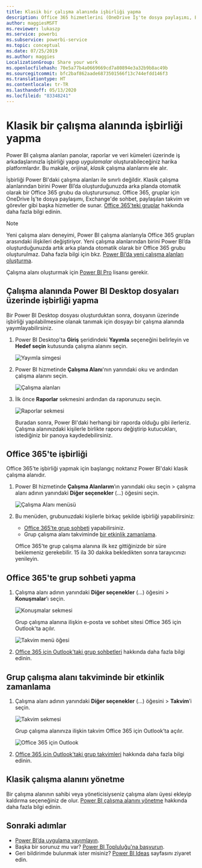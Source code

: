 ```yaml
---
title: Klasik bir çalışma alanında işbirliği yapma
description: Office 365 hizmetlerini (OneDrive İş'te dosya paylaşımı, Exchange'de sohbet, takvim ve görevler gibi) kullanarak çalışma alanınızda Power BI Desktop dosyaları üzerinde işbirliği yapma konusunda bilgi edinin.
author: maggiesMSFT
ms.reviewer: lukaszp
ms.service: powerbi
ms.subservice: powerbi-service
ms.topic: conceptual
ms.date: 07/25/2019
ms.author: maggies
LocalizationGroup: Share your work
ms.openlocfilehash: 70e5a77b4a0669669cd7a80894e3a32b9b8ac49b
ms.sourcegitcommit: bfc2baf862aade6873501566f13c744efdd146f3
ms.translationtype: HT
ms.contentlocale: tr-TR
ms.lasthandoff: 05/13/2020
ms.locfileid: "83348241"
---
```

# <a name="collaborate-in-a-classic-workspace"></a>Klasik bir çalışma alanında işbirliği yapma
Power BI çalışma alanları panolar, raporlar ve veri kümeleri üzerinde iş arkadaşlarınızla işbirliği yapıp *uygulamalar* oluşturabileceğiniz harika platformlardır. Bu makale, orijinal, *klasik* çalışma alanlarını ele alır.  

İşbirliği Power BI'daki çalışma alanları ile sınırlı değildir. Klasik çalışma alanlarından birini Power BI’da oluşturduğunuzda arka planda otomatik olarak bir Office 365 grubu da oluşturursunuz. Office 365, gruplar için OneDrive İş'te dosya paylaşımı, Exchange'de sohbet, paylaşılan takvim ve görevler gibi başka hizmetler de sunar. [Office 365'teki gruplar](https://support.office.com/article/Create-a-group-in-Office-365-7124dc4c-1de9-40d4-b096-e8add19209e9) hakkında daha fazla bilgi edinin.

> [!NOTE]
> Yeni çalışma alanı deneyimi, Power BI çalışma alanlarıyla Office 365 grupları arasındaki ilişkileri değiştiriyor. Yeni çalışma alanlarından birini Power BI’da oluşturduğunuzda artık arka planda otomatik olarak bir Office 365 grubu oluşturulmaz. Daha fazla bilgi için bkz. [Power BI’da yeni çalışma alanları oluşturma](service-create-the-new-workspaces.md).

Çalışma alanı oluşturmak için [Power BI Pro](../fundamentals/service-features-license-type.md) lisansı gerekir.

## <a name="collaborate-on-power-bi-desktop-files-in-a-workspace"></a>Çalışma alanında Power BI Desktop dosyaları üzerinde işbirliği yapma
Bir Power BI Desktop dosyası oluşturduktan sonra, dosyanın üzerinde işbirliği yapılabilmesine olanak tanımak için dosyayı bir çalışma alanında yayımlayabilirsiniz.

1. Power BI Desktop'ta **Giriş** şeridindeki **Yayımla** seçeneğini belirleyin ve **Hedef seçin** kutusunda çalışma alanını seçin.
   
    ![Yayımla simgesi](media/service-collaborate-power-bi-workspace/power-bi-group-publish-pbix.png)
2. Power BI hizmetinde **Çalışma Alanı**'nın yanındaki oku ve ardından çalışma alanını seçin.
   
    ![Çalışma alanları](media/service-collaborate-power-bi-workspace/power-bi-workspace-nav-arrow.png)
3. İlk önce **Raporlar** sekmesini ardından da raporunuzu seçin.
   
    ![Raporlar sekmesi](media/service-collaborate-power-bi-workspace/power-bi-workspace-report.png)
   
    Buradan sonra, Power BI'daki herhangi bir raporda olduğu gibi ilerleriz. Çalışma alanınızdaki kişilerle birlikte raporu değiştirip kutucukları, istediğiniz bir panoya kaydedebilirsiniz.

## <a name="collaborate-in-office-365"></a>Office 365'te işbirliği
Office 365'te işbirliği yapmak için başlangıç noktanız Power BI'daki klasik çalışma alanıdır.

1. Power BI hizmetinde **Çalışma Alanlarım**’ın yanındaki oku seçin > çalışma alanı adının yanındaki **Diğer seçenekler** (...) öğesini seçin. 
   
   ![Çalışma Alanı menüsü](media/service-collaborate-power-bi-workspace/power-bi-app-ellipsis.png)
2. Bu menüden, grubunuzdaki kişilerle birkaç şekilde işbirliği yapabilirsiniz: 
   
   * [Office 365'te grup sohbeti](#have-a-group-conversation-in-office-365) yapabilirsiniz.
   * Grup çalışma alanı takviminde [bir etkinlik zamanlama](#schedule-an-event-on-the-group-workspace-calendar).
   
   Office 365'te grup çalışma alanına ilk kez gittiğinizde bir süre beklemeniz gerekebilir. 15 ila 30 dakika bekledikten sonra tarayıcınızı yenileyin.

## <a name="have-a-group-conversation-in-office-365"></a>Office 365'te grup sohbeti yapma
1. Çalışma alanı adının yanındaki **Diğer seçenekler** (...) öğesini \> **Konuşmalar**’ı seçin. 
   
    ![Konuşmalar sekmesi](media/service-collaborate-power-bi-workspace/power-bi-app-ellipsis.png)
   
   Grup çalışma alanına ilişkin e-posta ve sohbet sitesi Office 365 için Outlook'ta açılır.
   
   ![Takvim menü öğesi](media/service-collaborate-power-bi-workspace/pbi_grps_o365convo.png)
2. [Office 365 için Outlook'taki grup sohbetleri](https://support.office.com/Article/Have-a-group-conversation-a0482e24-a769-4e39-a5ba-a7c56e828b22) hakkında daha fazla bilgi edinin.

## <a name="schedule-an-event-on-the-group-workspace-calendar"></a>Grup çalışma alanı takviminde bir etkinlik zamanlama
1. Çalışma alanı adının yanındaki **Diğer seçenekler** (...) öğesini \> **Takvim**’i seçin. 
   
   ![Takvim sekmesi](media/service-collaborate-power-bi-workspace/power-bi-app-ellipsis.png)
   
   Grup çalışma alanınıza ilişkin takvim Office 365 için Outlook’ta açılır.
   
   ![Office 365 için Outlook](media/service-collaborate-power-bi-workspace/pbi_grps_o365_calendar.png)
2. [Office 365 için Outlook'taki grup takvimleri](https://support.office.com/Article/Add-edit-and-subscribe-to-group-events-0cf1ad68-1034-4306-b367-d75e9818376a) hakkında daha fazla bilgi edinin.

## <a name="manage-a-classic-workspace"></a>Klasik çalışma alanını yönetme
Bir çalışma alanının sahibi veya yöneticisiyseniz çalışma alanı üyesi ekleyip kaldırma seçeneğiniz de olur. [Power BI çalışma alanını yönetme](service-manage-app-workspace-in-power-bi-and-office-365.md) hakkında daha fazla bilgi edinin.

## <a name="next-steps"></a>Sonraki adımlar
* [Power BI’da uygulama yayımlayın](service-create-distribute-apps.md).
* Başka bir sorunuz mu var? [Power BI Topluluğu'na başvurun](https://community.powerbi.com/).
* Geri bildirimde bulunmak ister misiniz? [Power BI Ideas](https://ideas.powerbi.com/forums/265200-power-bi) sayfasını ziyaret edin.
